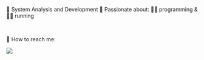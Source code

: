 <!-- <p align="center">
  <a src="">
    <img src="" width="" />
  </a>
</p>
 
<br><br> -->

📖 System Analysis and Development
🤘 Passionate about: 👨‍💻 programming & 🏃‍♂️ running

<br>

📨 How to reach me:

<p>
  <a href="https://www.linkedin.com/in/ms-silva/"><img src="https://img.shields.io/badge/LinkedIn-0077B5?style=for-the-badge&logo=linkedin&logoColor=white"/></a>
</p>
